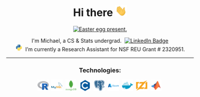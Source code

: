 <h1 align="center">
  Hi there <img src="https://github.com/WMUStudent21/WMUStudent21/blob/main/wave.gif" title="Easter egg absent." height="30"/> <br>
</h1>

<div align="center">
  <a href="https://wmustudent21.github.io/">
    <img src="https://github.com/WMUStudent21/WMUStudent21/blob/output/github-snake.svg" title="Easter egg present."/>
  </a>
</div>

<!-- [![Easter Egg](https://github.com/WMUStudent21/WMUStudent21/blob/output/github-snake.svg)](https://wmustudent21.github.io/) -->

<p align="center">
  I'm Michael, a CS & Stats undergrad.&nbsp;
<a href="https://www.linkedin.com/in/michael-loh-9b76b4114/">
  <img src="https://img.shields.io/badge/-LinkedIn-blue?style=flat&logo=Linkedin&logoColor=white" alt="LinkedIn Badge"/>
</a> 
  <br> 
  <img src="https://github.com/devicons/devicon/blob/master/icons/python/python-original.svg" title="Easter egg absent." alt="Python" height="20"/>&nbsp; 
    I’m currently a Research Assistant for NSF REU Grant # 2320951. 
</p>
 
---

<h3 align="center"> Technologies: </h3>
<div align="center">
  <img src="https://github.com/devicons/devicon/blob/master/icons/r/r-original.svg" title="Easter egg absent." width="30" height="30"/>&nbsp;
  <img src="https://github.com/devicons/devicon/blob/master/icons/mysql/mysql-original-wordmark.svg" title="Easter egg absent." width="30" height="30"/>&nbsp;
  <img src="https://github.com/devicons/devicon/blob/master/icons/mongodb/mongodb-plain-wordmark.svg" title="Easter egg absent." width="30" height="30"/>&nbsp;
  <img src="https://github.com/devicons/devicon/blob/master/icons/c/c-plain.svg" title="Easter egg absent." width="30" height="30"/>&nbsp;
  <img src="https://github.com/devicons/devicon/blob/master/icons/postgresql/postgresql-plain.svg" title="PostEaster egg absent.greSQL" width="30" height="30"/>&nbsp;
  <img src="https://github.com/devicons/devicon/blob/master/icons/azure/azure-original-wordmark.svg" title="Easter egg absent." width="30" height="30"/>&nbsp;
  <img src="https://github.com/devicons/devicon/blob/master/icons/docker/docker-plain.svg" title="Easter egg absent." width="30" height="30"/>&nbsp;
  <img src="https://github.com/devicons/devicon/blob/master/icons/zig/zig-original.svg" title="Easter egg absent." width="30" height="30"/>&nbsp;
  <img src="https://github.com/devicons/devicon/blob/master/icons/matlab/matlab-original.svg" title="Easter egg absent." width="30" height="30"/>&nbsp;
</div>
<!--
**WMUStudent21/WMUStudent21** is a ✨ _special_ ✨ repository because its `README.md` (this file) appears on your GitHub profile.

Here are some ideas to get you started:

- 🔭 I’m currently working on ...
- 🌱 I’m currently learning ...
- 👯 I’m looking to collaborate on ...
- 🤔 I’m looking for help with ...
- 💬 Ask me about ...
- 📫 How to reach me: ...
- 😄 Pronouns: ...
- ⚡ Fun fact: ...
-->

